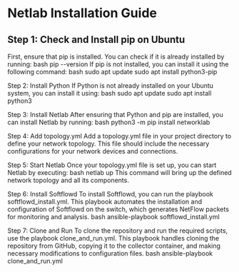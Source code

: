 # Netlab Installation Guide

## Step 1: Check and Install pip on Ubuntu

First, ensure that pip is installed. You can check if it is already installed by running:
bash
pip --version
If pip is not installed, you can install it using the following command:
bash
sudo apt update
sudo apt install python3-pip

Step 2: Install Python
If Python is not already installed on your Ubuntu system, you can install it using:
bash
sudo apt update
sudo apt install python3

Step 3: Install Netlab
After ensuring that Python and pip are installed, you can install Netlab by running:
bash
python3 -m pip install networklab

Step 4: Add topology.yml
Add a topology.yml file in your project directory to define your network topology. This file should include the necessary configurations for your network devices and connections.

Step 5: Start Netlab
Once your topology.yml file is set up, you can start Netlab by executing:
bash
netlab up
This command will bring up the defined network topology and all its components.

Step 6: Install Softflowd
To install Softflowd, you can run the playbook softflowd_install.yml. This playbook automates the installation and configuration of Softflowd on the switch, which generates NetFlow packets for monitoring and analysis.
bash
ansible-playbook softflowd_install.yml

Step 7: Clone and Run
To clone the repository and run the required scripts, use the playbook clone_and_run.yml. This playbook handles cloning the repository from GitHub, copying it to the collector container, and making necessary modifications to configuration files.
bash
ansible-playbook clone_and_run.yml